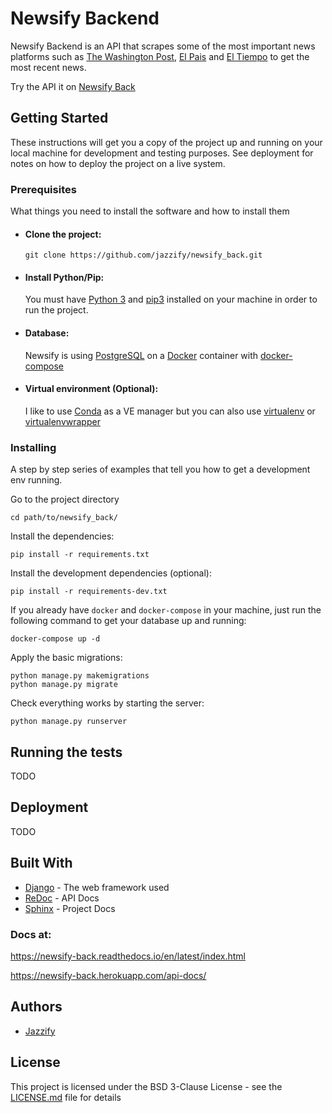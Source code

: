# Newsify Backend

Newsify Backend is an API that scrapes some of the most important news platforms such as [The Washington Post](https://www.washingtonpost.com/), [El Pais](https://elpais.com/) and [El Tiempo](https://www.eltiempo.com/) to get the most recent news.

Try the API it on [Newsify Back](https://newsify-back.herokuapp.com/)

## Getting Started

These instructions will get you a copy of the project up and running on your local machine for development and testing purposes. See deployment for notes on how to deploy the project on a live system.

### Prerequisites

What things you need to install the software and how to install them

- #### Clone the project:
    ```
    git clone https://github.com/jazzify/newsify_back.git
    ```

- #### Install Python/Pip:
    You must have [Python 3](https://www.python.org/downloads/) and [pip3](https://www.python.org/dev/peps/pep-0439/#the-pip-bootstrap) installed on your machine in order to run the project.

- #### Database:
    Newsify is using [PostgreSQL](https://www.postgresql.org/) on a [Docker](https://www.docker.com/) container with [docker-compose](https://docs.docker.com/compose/)

- #### Virtual environment (Optional):
    I like to use [Conda](https://docs.conda.io/en/latest/) as a VE manager but you can also use [virtualenv](https://virtualenv.pypa.io/en/stable/installation/) or [virtualenvwrapper](https://virtualenvwrapper.readthedocs.io/en/latest/index.html)

### Installing

A step by step series of examples that tell you how to get a development env running.

Go to the project directory
```
cd path/to/newsify_back/
```

Install the dependencies:
```
pip install -r requirements.txt
```

Install the development dependencies (optional):
```
pip install -r requirements-dev.txt
```

If you already have `docker` and `docker-compose` in your machine, just run the following command to get your database up and running:
```
docker-compose up -d
```

Apply the basic migrations:
```
python manage.py makemigrations
python manage.py migrate
```
Check everything works by starting the server:
```
python manage.py runserver
```

## Running the tests

TODO

## Deployment

TODO

## Built With

* [Django](https://www.djangoproject.com/) - The web framework used
* [ReDoc](https://github.com/Redocly/redoc) - API Docs
* [Sphinx](https://www.sphinx-doc.org/en/master/) - Project Docs

### Docs at:
https://newsify-back.readthedocs.io/en/latest/index.html

https://newsify-back.herokuapp.com/api-docs/


## Authors

* [Jazzify](https://github.com/jazzify)

## License

This project is licensed under the BSD 3-Clause License - see the [LICENSE.md](LICENSE) file for details
